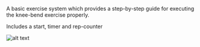 A basic exercise system which provides a step-by-step guide for executing the knee-bend exercise properly.

Includes a start, timer and rep-counter

![alt text](https://github.com/ysrgv/exerciseTrainer/blob/main/Img1.PNG)
